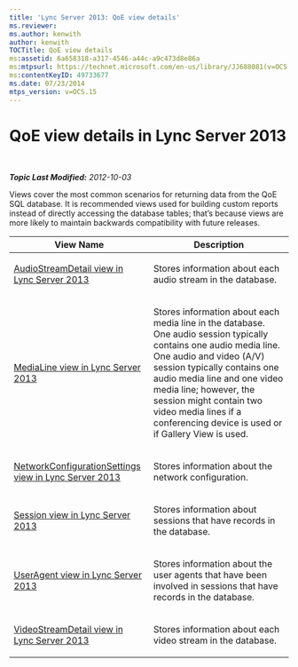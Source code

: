 ```yaml
---
title: 'Lync Server 2013: QoE view details'
ms.reviewer: 
ms.author: kenwith
author: kenwith
TOCTitle: QoE view details
ms:assetid: 6a658318-a317-4546-a44c-a9c473d8e86a
ms:mtpsurl: https://technet.microsoft.com/en-us/library/JJ688081(v=OCS.15)
ms:contentKeyID: 49733677
ms.date: 07/23/2014
mtps_version: v=OCS.15
---
```


<div data-xmlns="http://www.w3.org/1999/xhtml">

<div class="topic" data-xmlns="http://www.w3.org/1999/xhtml" data-msxsl="urn:schemas-microsoft-com:xslt" data-cs="http://msdn.microsoft.com/en-us/">

<div data-asp="http://msdn2.microsoft.com/asp">

# QoE view details in Lync Server 2013

</div>

<div id="mainSection">

<div id="mainBody">

<span> </span>

_**Topic Last Modified:** 2012-10-03_

Views cover the most common scenarios for returning data from the QoE SQL database. It is recommended views used for building custom reports instead of directly accessing the database tables; that’s because views are more likely to maintain backwards compatibility with future releases.


<table>
<colgroup>
<col style="width: 50%" />
<col style="width: 50%" />
</colgroup>
<thead>
<tr class="header">
<th>View Name</th>
<th>Description</th>
</tr>
</thead>
<tbody>
<tr class="odd">
<td><p><a href="lync-server-2013-audiostreamdetail-view.md">AudioStreamDetail view in Lync Server 2013</a></p></td>
<td><p>Stores information about each audio stream in the database.</p></td>
</tr>
<tr class="even">
<td><p><a href="lync-server-2013-medialine-view.md">MediaLine view in Lync Server 2013</a></p></td>
<td><p>Stores information about each media line in the database. One audio session typically contains one audio media line. One audio and video (A/V) session typically contains one audio media line and one video media line; however, the session might contain two video media lines if a conferencing device is used or if Gallery View is used.</p></td>
</tr>
<tr class="odd">
<td><p><a href="lync-server-2013-networkconfigurationsettings-view.md">NetworkConfigurationSettings view in Lync Server 2013</a></p></td>
<td><p>Stores information about the network configuration.</p></td>
</tr>
<tr class="even">
<td><p><a href="lync-server-2013-session-view.md">Session view in Lync Server 2013</a></p></td>
<td><p>Stores information about sessions that have records in the database.</p></td>
</tr>
<tr class="odd">
<td><p><a href="lync-server-2013-useragent-view.md">UserAgent view in Lync Server 2013</a></p></td>
<td><p>Stores information about the user agents that have been involved in sessions that have records in the database.</p></td>
</tr>
<tr class="even">
<td><p><a href="lync-server-2013-videostreamdetail-view.md">VideoStreamDetail view in Lync Server 2013</a></p></td>
<td><p>Stores information about each video stream in the database.</p></td>
</tr>
</tbody>
</table>


</div>

<span> </span>

</div>

</div>

</div>

